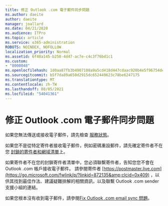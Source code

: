 ```yaml
---
title: 修正 Outlook .com 電子郵件同步問題
ms.author: daeite
author: daeite
manager: joallard
ms.date: 04/21/2020
ms.audience: ITPro
ms.topic: article
ms.service: o365-administration
ROBOTS: NOINDEX, NOFOLLOW
localization_priority: Normal
ms.assetid: 6f48a145-b258-4d47-ac7e-c4c3f76bd1c1
ms.custom:
- "8000048"
ms.openlocfilehash: 1d0aa87fb3b4907108a9a5cd418d447cdaac920b4e5f96754dec2d0bd354b92d
ms.sourcegitcommit: b5f7da89a650d2915dc652449623c78be6247175
ms.translationtype: MT
ms.contentlocale: zh-TW
ms.lasthandoff: 08/05/2021
ms.locfileid: "54041361"
---
```

# <a name="fix-outlookcom-email-sync-issues"></a>修正 Outlook .com 電子郵件同步問題

如果您無法傳送或接收電子郵件，請先檢查 [服務狀態](https://go.microsoft.com/fwlink/p/?linkid=837482&amp;clcid=0x409)。
  
如果您不是從特定寄件者接收電子郵件，例如密碼重設郵件，請先確定寄件者不在您 [封鎖的寄件者和網域清單](https://outlook.live.com/mail/options/mail/junkEmail/blockedSendersAndDomains)上。
  
如果寄件者不在您的封鎖寄件者清單中，您必須聯繫寄件者，告知您您不會在 Outlook .com 帳戶接收電子郵件。 請參閱寄件者 [https://postmaster.live.com](https://go.microsoft.com/fwlink/p/?linkid=872135&amp;clcid=0x409) ，以供其找到最佳作法、建議疑難排解的相關資訊，以及聯繫 Outlook .com sender 支援小組的連結。
  
如果您根本沒有收到電子郵件，請參閱[Fix Outlook .com email sync 問題](https://support.office.com/article/d39e3341-8d79-4bf1-b3c7-ded602233642?wt.mc_id=Office_Outlook_com_Alchemy)。